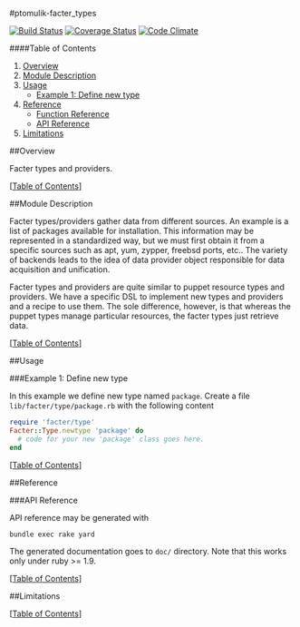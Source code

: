 #ptomulik-facter\_types

[![Build Status](https://travis-ci.org/ptomulik/facter-types.png?branch=master)](https://travis-ci.org/ptomulik/facter-types)
[![Coverage Status](https://coveralls.io/repox/ptomulik/facter-types/badge.png)](https://coveralls.io/r/ptomulik/facter-types)
[![Code Climate](https://codeclimate.com/github/ptomulik/facter-types.png)](https://codeclimate.com/github/ptomulik/facter-types)

####<a id="table-of-contents"></a>Table of Contents

1. [Overview](#overview)
2. [Module Description](#module-description)
3. [Usage](#usage)
   * [Example 1: Define new type](#example-1-define-new-type)
4. [Reference](#reference)
   * [Function Reference](#function-reference)
   * [API Reference](#api-reference)
5. [Limitations](#limitations)

##<a id="overview"></a>Overview

Facter types and providers. 

[[Table of Contents](#table-of-contents)]

##<a id="module-description"></a>Module Description

Facter types/providers gather data from different sources. An example is a list
of packages available for installation. This information may be represented in
a standardized way, but we must first obtain it from a specific sources such
as apt, yum, zypper, freebsd ports, etc..  The variety of backends leads to the
idea of data provider object responsible for data acquisition and unification.

Facter types and providers are quite similar to puppet resource types and
providers. We have a specific DSL to implement new types and providers and a
recipe to use them. The sole difference, however, is that whereas the puppet
types manage particular resources, the facter types just retrieve data.

                                                                                                     
[[Table of Contents](#table-of-contents)]                                                            
                                                                                                     
##<a id="usage"></a>Usage                                                                            
                                                                                                     
###<a id="example-1-define-new-type"></a>Example 1: Define new type                                  
                                                                                                     
In this example we define new type named ``package``. Create a file                                  
``lib/facter/type/package.rb`` with the following content                                            
                                                                                                     
```ruby                                                                                              
require 'facter/type'                                                                                
Facter::Type.newtype 'package' do                                                                    
  # code for your new 'package' class goes here.
end
```

[[Table of Contents](#table-of-contents)]

##<a id="reference"></a>Reference

###<a id="api-reference"></a>API Reference

API reference may be generated with

```console
bundle exec rake yard
```

The generated documentation goes to `doc/` directory. Note that this works only
under ruby >= 1.9.

[[Table of Contents](#table-of-contents)]

##Limitations

[[Table of Contents](#table-of-contents)]
